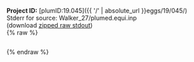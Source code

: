 **Project ID:** [plumID:19.045]({{ '/' | absolute_url }}eggs/19/045/)  
Stderr for source:  Walker_27/plumed.equi.inp   
(download [zipped raw stdout](plumed.equi.inp.plumed.stdout.txt.zip))  
{% raw %}
<pre>
</pre>
{% endraw %}
